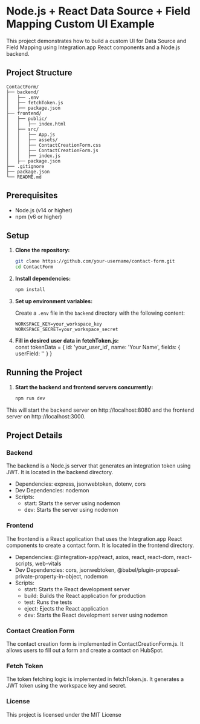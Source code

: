 # Node.js + React Data Source + Field Mapping Custom UI Example

This project demonstrates how to build a custom UI for Data Source and Field Mapping using Integration.app React components and a Node.js backend.

## Project Structure

```
ContactForm/
├── backend/
│   ├── .env
│   ├── fetchToken.js
│   ├── package.json
├── frontend/
│   ├── public/
│   │   ├── index.html
│   ├── src/
│   │   ├── App.js
│   │   ├── assets/
│   │   ├── ContactCreationForm.css
│   │   ├── ContactCreationForm.js
│   │   ├── index.js
│   ├── package.json
├── .gitignore
├── package.json
└── README.md
```

## Prerequisites

- Node.js (v14 or higher)
- npm (v6 or higher)

## Setup

1. **Clone the repository:**

    ```sh
    git clone https://github.com/your-username/contact-form.git
    cd ContactForm
    ```

2. **Install dependencies:**

    ```sh
    npm install
    ```

3. **Set up environment variables:**

    Create a `.env` file in the `backend` directory with the following content:

    ```env
    WORKSPACE_KEY=your_workspace_key
    WORKSPACE_SECRET=your_workspace_secret
    ```

4. **Fill in desired user data in fetchToken.js:**   
    const tokenData = {
        id: 'your_user_id',
        name: 'Your Name',
        fields: {
        userField: '<user fields value>'
        }
    } 

## Running the Project

1. **Start the backend and frontend servers concurrently:**

    ```sh
    npm run dev
    ```

This will start the backend server on http://localhost:8080 and the frontend server on http://localhost:3000.

## Project Details

### Backend

The backend is a Node.js server that generates an integration token using JWT. It is located in the backend directory.

- Dependencies: express, jsonwebtoken, dotenv, cors
- Dev Dependencies: nodemon
- Scripts:
    - start: Starts the server using nodemon
    - dev: Starts the server using nodemon

### Frontend

The frontend is a React application that uses the Integration.app React components to create a contact form. It is located in the frontend directory.

- Dependencies: @integration-app/react, axios, react, react-dom, react-scripts, web-vitals
- Dev Dependencies: cors, jsonwebtoken, @babel/plugin-proposal-private-property-in-object, nodemon
- Scripts:
    - start: Starts the React development server
    - build: Builds the React application for production
    - test: Runs the tests
    - eject: Ejects the React application
    - dev: Starts the React development server using nodemon

### Contact Creation Form
The contact creation form is implemented in ContactCreationForm.js. It allows users to fill out a form and create a contact on HubSpot.

### Fetch Token
The token fetching logic is implemented in fetchToken.js. It generates a JWT token using the workspace key and secret.

### License
This project is licensed under the MIT License